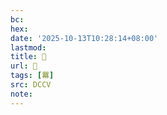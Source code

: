 ```yaml
---
bc:
hex:
date: '2025-10-13T10:28:14+08:00'
lastmod:
title: 􃋗
url: 􃋗
tags: [羃]
src: DCCV
note:
---
```

